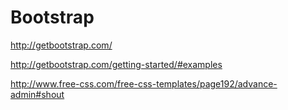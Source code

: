 # Bootstrap

<http://getbootstrap.com/>

<http://getbootstrap.com/getting-started/#examples>

<http://www.free-css.com/free-css-templates/page192/advance-admin#shout>
